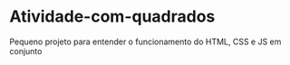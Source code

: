# Atividade-com-quadrados
Pequeno projeto para entender o funcionamento do HTML, CSS e JS em conjunto 
